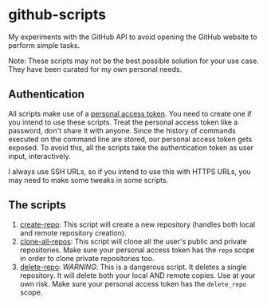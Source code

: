 # github-scripts

My experiments with the GitHub API to avoid opening the GitHub website to perform simple tasks.

Note: These scripts may not be the best possible solution for your use case. They have been curated for my own personal needs.

## Authentication
All scripts make use of a [personal access token](https://help.github.com/en/articles/creating-a-personal-access-token-for-the-command-line). You need to create one if you intend to use these scripts. Treat the personal access token like a password, don't share it with anyone.
Since the history of commands executed on the command line are stored, our personal access token gets exposed. To avoid this, all the scripts take the authentication token as user input, interactively.

I always use SSH URLs, so if you intend to use this with HTTPS URLs, you may need to make some tweaks in some scripts.

## The scripts
1. [create-repo](./create-repo.sh): This script will create a new repository (handles both local and remote repository creation).
2. [clone-all-repos](./clone-all-repos.sh): This script will clone all the user's public and private repositories. Make sure your personal access token has the `repo` scope in order to clone private repositories too.
3. [delete-repo](./delete-repo.sh): *WARNING*: This is a dangerous script. It deletes a single repository. It will delete both your local AND remote copies. Use at your own risk. Make sure your personal access token has the `delete_repo` scope.
